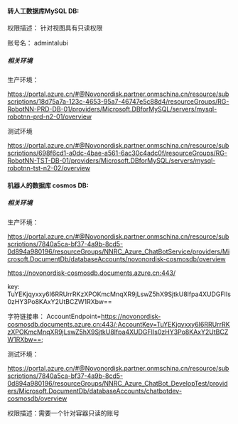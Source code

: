 

#### 转人工数据库MySQL DB:

权限描述：  针对视图具有只读权限

账号名： admintalubi

##### 相关环境

生产环境：

https://portal.azure.cn/#@Novonordisk.partner.onmschina.cn/resource/subscriptions/18d75a7a-123c-4653-95a7-46747e5c88d4/resourceGroups/RG-RobotNN-PRD-DB-01/providers/Microsoft.DBforMySQL/servers/mysql-robotnn-prd-n2-01/overview

测试环境

https://portal.azure.cn/#@Novonordisk.partner.onmschina.cn/resource/subscriptions/698f6cd1-a0dc-4bae-a561-6ac30c4adc0f/resourceGroups/RG-RobotNN-TST-DB-01/providers/Microsoft.DBforMySQL/servers/mysql-robotnn-tst-n2-02/overview



#### 机器人的数据库 cosmos DB:



##### 相关环境

生产环境：

https://portal.azure.cn/#@Novonordisk.partner.onmschina.cn/resource/subscriptions/7840a5ca-bf37-4a9b-8cd5-0d894a980196/resourceGroups/NNRC_Azure_ChatBotService/providers/Microsoft.DocumentDb/databaseAccounts/novonordisk-cosmosdb/overview

https://novonordisk-cosmosdb.documents.azure.cn:443/

key:  TuYEKjqyxxy6I6RRUrrRKzXPOKmcMnqXR9jLswZ5hX9SjtkU8lfpa4XUDGFIIs0zHY3Po8KAxY2UtBCZW1RXbw==

字符链接串：
AccountEndpoint=https://novonordisk-cosmosdb.documents.azure.cn:443/;AccountKey=TuYEKjqyxxy6I6RRUrrRKzXPOKmcMnqXR9jLswZ5hX9SjtkU8lfpa4XUDGFIIs0zHY3Po8KAxY2UtBCZW1RXbw==;







测试环境：

https://portal.azure.cn/#@Novonordisk.partner.onmschina.cn/resource/subscriptions/7840a5ca-bf37-4a9b-8cd5-0d894a980196/resourceGroups/NNRC_Azure_ChatBot_DevelopTest/providers/Microsoft.DocumentDb/databaseAccounts/chatbotdev-cosmosdb/overview





权限描述：需要一个针对容器只读的账号







